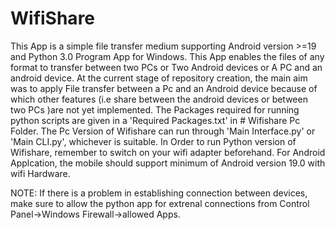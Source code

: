 # WifiShare
This App is a simple file transfer medium supporting Android version >=19 and Python 3.0 Program App for Windows.
This App enables the files of any format to transfer between two PCs or Two Android devices or A PC and an android device.
At the current stage of repository creation, the main aim was to apply File transfer between a Pc and an Android device
because of which other features (i.e share between the android devices or between two PCs )are not yet implemented.
The Packages required for running python scripts are given in a 'Required Packages.txt' in # Wifishare Pc Folder.
The Pc Version of Wifishare can run through 'Main Interface.py' or 'Main CLI.py', whichever is suitable.
In Order to run Python version of Wifishare, remember to switch on your wifi adapter beforehand.
For Android Applcation, the mobile should support minimum of Android version 19.0 with wifi Hardware.

NOTE: If there is a problem in establishing connection between devices, make sure to allow the python app for extrenal connections 
  from Control Panel->Windows Firewall->allowed Apps.
  


